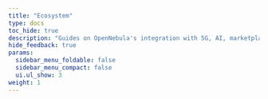 ```yaml
---
title: "Ecosystem"
type: docs
toc_hide: true
description: "Guides on OpenNebula's integration with 5G, AI, marketplaces and appliances, hardware vendors, cloud providers and more."
hide_feedback: true
params:
  sidebar_menu_foldable: false
  sidebar_menu_compact: false
  ui.ul_show: 3
weight: 1
---
```


